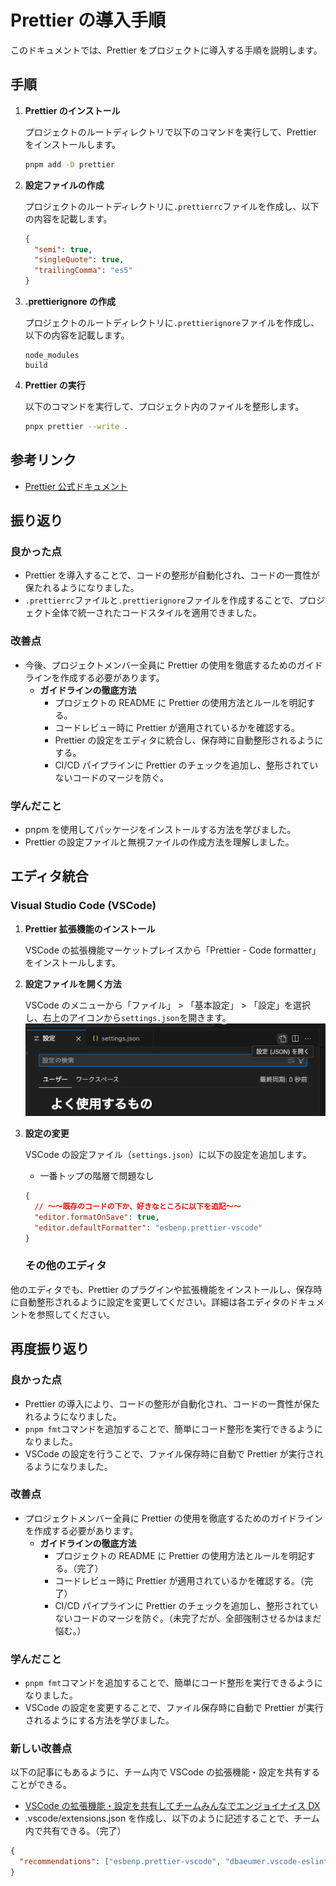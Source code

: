# Prettier の導入手順

このドキュメントでは、Prettier をプロジェクトに導入する手順を説明します。

## 手順

1. **Prettier のインストール**

   プロジェクトのルートディレクトリで以下のコマンドを実行して、Prettier をインストールします。

   ```bash
   pnpm add -D prettier
   ```

2. **設定ファイルの作成**

   プロジェクトのルートディレクトリに`.prettierrc`ファイルを作成し、以下の内容を記載します。

   ```json
   {
     "semi": true,
     "singleQuote": true,
     "trailingComma": "es5"
   }
   ```

3. **.prettierignore の作成**

   プロジェクトのルートディレクトリに`.prettierignore`ファイルを作成し、以下の内容を記載します。

   ```
   node_modules
   build
   ```

4. **Prettier の実行**

   以下のコマンドを実行して、プロジェクト内のファイルを整形します。

   ```bash
   pnpx prettier --write .
   ```

## 参考リンク

- [Prettier 公式ドキュメント](https://prettier.io/docs/en/index.html)

## 振り返り

### 良かった点

- Prettier を導入することで、コードの整形が自動化され、コードの一貫性が保たれるようになりました。
- `.prettierrc`ファイルと`.prettierignore`ファイルを作成することで、プロジェクト全体で統一されたコードスタイルを適用できました。

### 改善点

- 今後、プロジェクトメンバー全員に Prettier の使用を徹底するためのガイドラインを作成する必要があります。
  - **ガイドラインの徹底方法**
    - プロジェクトの README に Prettier の使用方法とルールを明記する。
    - コードレビュー時に Prettier が適用されているかを確認する。
    - Prettier の設定をエディタに統合し、保存時に自動整形されるようにする。
    - CI/CD パイプラインに Prettier のチェックを追加し、整形されていないコードのマージを防ぐ。

### 学んだこと

- pnpm を使用してパッケージをインストールする方法を学びました。
- Prettier の設定ファイルと無視ファイルの作成方法を理解しました。

## エディタ統合

### Visual Studio Code (VSCode)

1. **Prettier 拡張機能のインストール**

   VSCode の拡張機能マーケットプレイスから「Prettier - Code formatter」をインストールします。

2. **設定ファイルを開く方法**

   VSCode のメニューから「ファイル」 > 「基本設定」 > 「設定」を選択し、右上のアイコンから`settings.json`を開きます。
   ![settings.json の開き方](open-settings-json.png)

3. **設定の変更**

   VSCode の設定ファイル（`settings.json`）に以下の設定を追加します。

   - 一番トップの階層で問題なし

   ```json
   {
     // 〜〜既存のコードの下か、好きなところに以下を追記〜〜
     "editor.formatOnSave": true,
     "editor.defaultFormatter": "esbenp.prettier-vscode"
   }
   ```

   ### その他のエディタ

他のエディタでも、Prettier のプラグインや拡張機能をインストールし、保存時に自動整形されるように設定を変更してください。詳細は各エディタのドキュメントを参照してください。

## 再度振り返り

### 良かった点

- Prettier の導入により、コードの整形が自動化され、コードの一貫性が保たれるようになりました。
- `pnpm fmt`コマンドを追加することで、簡単にコード整形を実行できるようになりました。
- VSCode の設定を行うことで、ファイル保存時に自動で Prettier が実行されるようになりました。

### 改善点

- プロジェクトメンバー全員に Prettier の使用を徹底するためのガイドラインを作成する必要があります。
  - **ガイドラインの徹底方法**
    - プロジェクトの README に Prettier の使用方法とルールを明記する。（完了）
    - コードレビュー時に Prettier が適用されているかを確認する。（完了）
    - CI/CD パイプラインに Prettier のチェックを追加し、整形されていないコードのマージを防ぐ。（未完了だが、全部強制させるかはまだ悩む。）

### 学んだこと

- `pnpm fmt`コマンドを追加することで、簡単にコード整形を実行できるようになりました。
- VSCode の設定を変更することで、ファイル保存時に自動で Prettier が実行されるようにする方法を学びました。

### 新しい改善点

以下の記事にもあるように、チーム内で VSCode の拡張機能・設定を共有することができる。

- [VSCode の拡張機能・設定を共有してチームみんなでエンジョイナイス DX](https://qiita.com/otsuky/items/f46f5ee9eb11b3a9a4ba)
- .vscode/extensions.json を作成し、以下のように記述することで、チーム内で共有できる。（完了）

```json
{
  "recommendations": ["esbenp.prettier-vscode", "dbaeumer.vscode-eslint"]
}
```
